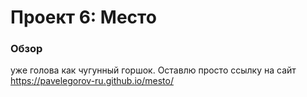 # Проект 6: Место

### Обзор

уже голова как чугунный горшок. Оставлю просто ссылку на сайт https://pavelegorov-ru.github.io/mesto/

